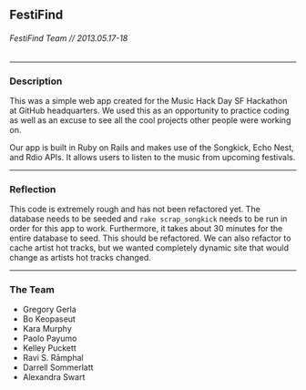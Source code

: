 ## FestiFind
###### FestiFind Team // 2013.05.17-18

***

### Description

This was a simple web app created for the Music Hack Day SF Hackathon at GitHub headquarters. We used this as an opportunity to practice coding as well as an excuse to see all the cool projects other people were working on.

Our app is built in Ruby on Rails and makes use of the Songkick, Echo Nest, and Rdio APIs. It allows users to listen to the music from upcoming festivals.

***

### Reflection

This code is extremely rough and has not been refactored yet. The database needs to be seeded and `rake scrap_songkick` needs to be run in order for this app to work. Furthermore, it takes about 30 minutes for the entire database to seed. This should be refactored. We can also refactor to cache artist hot tracks, but we wanted completely dynamic site that would change as artists hot tracks changed.

***

### The Team

* Gregory Gerla
* Bo Keopaseut
* Kara Murphy
* Paolo Payumo
* Kelley Puckett
* Ravi S. Rāmphal
* Darrell Sommerlatt
* Alexandra Swart
